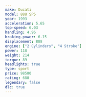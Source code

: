 ```yaml
---
make: Ducati
model: 888 SP5
year: 1993
acceleration: 5.65
top-speed: 6.03
handling: 4.96
braking-power: 6.15
displacement: 888
engine: ["2 Cylinders", "4 Stroke"]
power: 118
weight: 214
torque: 89
headlights: true
type: sport
price: 98500
rating: 680
legendary: false
dlc: true
---
```

